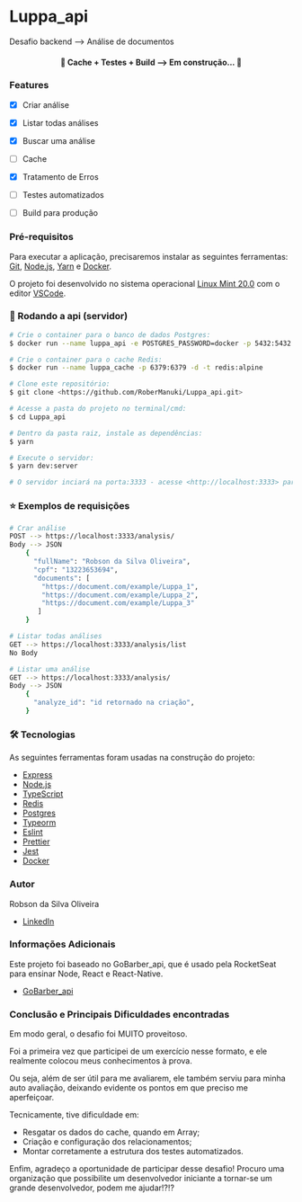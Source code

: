# Luppa_api
Desafio backend --> Análise de documentos

<h4 align="center">
  🚧  Cache + Testes + Build --> Em construção...  🚧
</h4>

### Features

- [x] Criar análise
- [x] Listar todas análises
- [x] Buscar uma análise
- [ ] Cache
- [x] Tratamento de Erros
- [ ] Testes automatizados
- [ ] Build para produção


### Pré-requisitos

Para executar a aplicação, precisaremos instalar as seguintes ferramentas:
[Git](https://git-scm.com), [Node.js](https://nodejs.org/en/), [Yarn](https://yarnpkg.com/) e [Docker](https://www.docker.com/).

O projeto foi desenvolvido no sistema operacional [Linux Mint 20.0](https://linuxmint.com/) com o editor [VSCode](https://code.visualstudio.com/).


### 🎲 Rodando a api (servidor)

```bash
# Crie o container para o banco de dados Postgres:
$ docker run --name luppa_api -e POSTGRES_PASSWORD=docker -p 5432:5432 -d postgres

# Crie o container para o cache Redis:
$ docker run --name luppa_cache -p 6379:6379 -d -t redis:alpine

# Clone este repositório:
$ git clone <https://github.com/RoberManuki/Luppa_api.git>

# Acesse a pasta do projeto no terminal/cmd:
$ cd Luppa_api

# Dentro da pasta raiz, instale as dependências:
$ yarn

# Execute o servidor:
$ yarn dev:server

# O servidor inciará na porta:3333 - acesse <http://localhost:3333> para fazer as requisições.
```

### :star: Exemplos de requisições

```bash
# Crar análise
POST --> https://localhost:3333/analysis/
Body --> JSON
    {
      "fullName": "Robson da Silva Oliveira",
      "cpf": "13223653694",
      "documents": [
		"https://document.com/example/Luppa_1",
		"https://document.com/example/Luppa_2",
		"https://document.com/example/Luppa_3"
       ]
    }

# Listar todas análises
GET --> https://localhost:3333/analysis/list
No Body

# Listar uma análise
GET --> https://localhost:3333/analysis/
Body --> JSON
    {
      "analyze_id": "id retornado na criação",
    }
```


### 🛠 Tecnologias

As seguintes ferramentas foram usadas na construção do projeto:

- [Express](https://expressjs.com/pt-br/)
- [Node.js](https://nodejs.org/en/)
- [TypeScript](https://www.typescriptlang.org/)
- [Redis](https://redis.io/)
- [Postgres](https://www.postgresql.org/)
- [Typeorm](https://typeorm.io/#/)
- [Eslint](https://eslint.org/)
- [Prettier](https://prettier.io/)
- [Jest](https://jestjs.io/pt-BR/)
- [Docker](https://www.docker.com/)

### Autor

Robson da Silva Oliveira

- [LinkedIn](https://www.linkedin.com/in/robson-da-silva/)

### Informações Adicionais

Este projeto foi baseado no GoBarber_api, que é usado pela RocketSeat para ensinar Node, React e React-Native.

- [GoBarber_api](https://github.com/RoberManuki/GoBarber-api.git)

### Conclusão e Principais Dificuldades encontradas

Em modo geral, o desafio foi MUITO proveitoso.

Foi a primeira vez que participei de um exercício nesse formato, e ele realmente colocou meus conhecimentos à prova.

Ou seja, além de ser útil para me avaliarem, ele também serviu para minha auto avaliação, deixando evidente os pontos em que preciso me aperfeiçoar.

Tecnicamente, tive dificuldade em:

- Resgatar os dados do cache, quando em Array;
- Criação e configuração dos relacionamentos;
- Montar corretamente a estrutura dos testes automatizados.

Enfim, agradeço a oportunidade de participar desse desafio!
Procuro uma organização que possibilite um desenvolvedor iniciante a tornar-se um grande desenvolvedor, podem me ajudar!?!?

